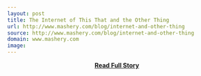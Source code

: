 ```yaml
---
layout: post
title: The Internet of This That and the Other Thing
url: http://www.mashery.com/blog/internet-and-other-thing
source: http://www.mashery.com/blog/internet-and-other-thing
domain: www.mashery.com
image: 
---
```


<p></p>
<center><p><a href="http://www.mashery.com/blog/internet-and-other-thing" style='padding:25px; font-sze:18px; font-weight: bold;'>Read Full Story</a></p></center>

